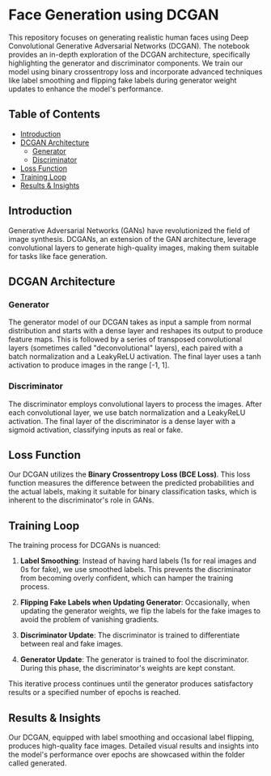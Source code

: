 # Face Generation using DCGAN

This repository focuses on generating realistic human faces using Deep Convolutional Generative Adversarial Networks (DCGAN). The notebook provides an in-depth exploration of the DCGAN architecture, specifically highlighting the generator and discriminator components. We train our model using binary crossentropy loss and incorporate advanced techniques like label smoothing and flipping fake labels during generator weight updates to enhance the model's performance.

## Table of Contents

- [Introduction](#introduction)
- [DCGAN Architecture](#dcgan-architecture)
  - [Generator](#generator)
  - [Discriminator](#discriminator)
- [Loss Function](#loss-function)
- [Training Loop](#training-loop)
- [Results & Insights](#results--insights)

## Introduction

Generative Adversarial Networks (GANs) have revolutionized the field of image synthesis. DCGANs, an extension of the GAN architecture, leverage convolutional layers to generate high-quality images, making them suitable for tasks like face generation.

## DCGAN Architecture

### Generator

The generator model of our DCGAN takes as input a sample from normal distribution and starts with a dense layer and reshapes its output to produce feature maps. This is followed by a series of transposed convolutional layers (sometimes called "deconvolutional" layers), each paired with a batch normalization and a LeakyReLU activation. The final layer uses a tanh activation to produce images in the range [-1, 1].

### Discriminator

The discriminator employs convolutional layers to process the images. After each convolutional layer, we use batch normalization and a LeakyReLU activation. The final layer of the discriminator is a dense layer with a sigmoid activation, classifying inputs as real or fake.

## Loss Function

Our DCGAN utilizes the **Binary Crossentropy Loss (BCE Loss)**. This loss function measures the difference between the predicted probabilities and the actual labels, making it suitable for binary classification tasks, which is inherent to the discriminator's role in GANs.

## Training Loop

The training process for DCGANs is nuanced:

1. **Label Smoothing**: Instead of having hard labels (1s for real images and 0s for fake), we use smoothed labels. This prevents the discriminator from becoming overly confident, which can hamper the training process.
  
2. **Flipping Fake Labels when Updating Generator**: Occasionally, when updating the generator weights, we flip the labels for the fake images to avoid the problem of vanishing gradients.

3. **Discriminator Update**: The discriminator is trained to differentiate between real and fake images.
  
4. **Generator Update**: The generator is trained to fool the discriminator. During this phase, the discriminator's weights are kept constant.

This iterative process continues until the generator produces satisfactory results or a specified number of epochs is reached.

## Results & Insights

Our DCGAN, equipped with label smoothing and occasional label flipping, produces high-quality face images. Detailed visual results and insights into the model's performance over epochs are showcased within the folder called generated.
